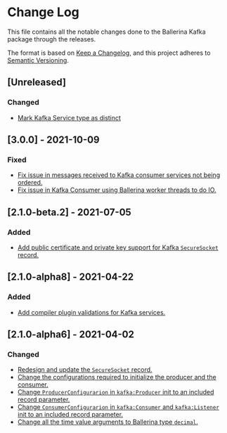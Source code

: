 # Change Log
This file contains all the notable changes done to the Ballerina Kafka package through the releases.

The format is based on [Keep a Changelog](https://keepachangelog.com/en/1.0.0/), and this project adheres to [Semantic Versioning](https://semver.org/spec/v2.0.0.html).

## [Unreleased]

### Changed
- [Mark Kafka Service type as distinct](https://github.com/ballerina-platform/ballerina-standard-library/issues/2398)

## [3.0.0] - 2021-10-09

### Fixed
- [Fix issue in messages received to Kafka consumer services not being ordered.](https://github.com/ballerina-platform/ballerina-standard-library/issues/1698)
- [Fix issue in Kafka Consumer using Ballerina worker threads to do IO.](https://github.com/ballerina-platform/ballerina-standard-library/issues/1694)

## [2.1.0-beta.2] - 2021-07-05

### Added

- [Add public certificate and private key support for Kafka `SecureSocket` record.](https://github.com/ballerina-platform/ballerina-standard-library/issues/1469)

## [2.1.0-alpha8] - 2021-04-22

### Added

- [Add compiler plugin validations for Kafka services.](https://github.com/ballerina-platform/ballerina-standard-library/issues/1237)


## [2.1.0-alpha6] - 2021-04-02

### Changed
- [Redesign and update the `SecureSocket` record.](https://github.com/ballerina-platform/ballerina-standard-library/issues/1177)
- [Change the configurations required to initialize the producer and the consumer.](https://github.com/ballerina-platform/ballerina-standard-library/issues/1177)
- [Change `ProducerConfigurarion` in `kafka:Producer` init to an included record parameter.](https://github.com/ballerina-platform/ballerina-standard-library/issues/1177)
- [Change `ConsumerConfigurarion` in `kafka:Consumer` and `kafka:Listener` init to an included record parameter.](https://github.com/ballerina-platform/ballerina-standard-library/issues/1177)
- [Change all the time value arguments to Ballerina type `decimal`.](https://github.com/ballerina-platform/ballerina-standard-library/issues/1177)
